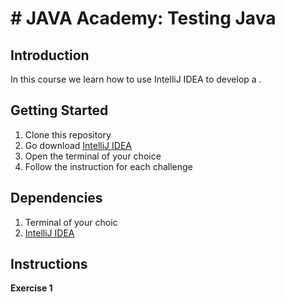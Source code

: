 # # JAVA Academy: Testing Java 

## Introduction

In this course we learn how to use IntelliJ IDEA to develop a .

## Getting Started

1. Clone this repository
2. Go download [IntelliJ IDEA](https://www.jetbrains.com/es-es/idea/download/#section=windows) 
3. Open the terminal of your choice
4. Follow the instruction for each challenge

## Dependencies

1. Terminal of your choic
2. [IntelliJ IDEA](https://www.jetbrains.com/es-es/idea/download/#section=windows)

## Instructions

**Exercise 1**
